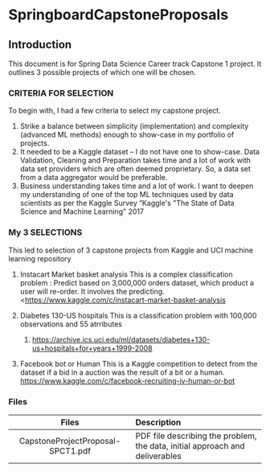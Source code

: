 
# SpringboardCapstoneProposals
## Introduction
This document is for Spring Data Science Career track Capstone 1 project. It outlines 3 possible projects of which one will be chosen. 
### CRITERIA FOR SELECTION
To begin with, I had a few criteria to select my capstone project. 
1. Strike a balance between simplicity (implementation) and complexity (advanced ML methods) enough to show-case in my portfolio of projects.   
2. It needed to be a Kaggle dataset – I do not have one to show-case. Data Validation, Cleaning and Preparation takes time and a lot of work with data set providers which are often deemed proprietary. So, a data set from a data aggregator would be preferable.
3. Business understanding takes time and a lot of work.  I want to deepen my understanding of one of the top ML techniques used by data scientists as per the Kaggle Survey “Kaggle's "The State of Data Science and Machine Learning" 2017  

### My 3 SELECTIONS
This led to selection of 3 capstone projects from Kaggle  and UCI machine learning repository
1. Instacart Market basket analysis
    This is a complex classification problem : Predict based on 3,000,000 orders dataset, which product a user will re-order. It involves the predicting.  
    <https://www.kaggle.com/c/instacart-market-basket-analysis

2. Diabetes 130-US hospitals 
   This is a classification problem with 100,000 observations and 55 atrributes  
   1. <https://archive.ics.uci.edu/ml/datasets/diabetes+130-us+hospitals+for+years+1999-2008>
   
3. Facebook bot or Human 
   This is a Kaggle competition to detect from the dataset if a bid in a auction was  the result of a bit or a human.
   https://www.kaggle.com/c/facebook-recruiting-iv-human-or-bot
   
### Files
 
 |Files | Description |
 |:----:|:---|
 |CapstoneProjectProposal-SPCT1.pdf| PDF file describing the problem, the data, initial approach and deliverables|
